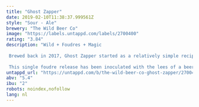 ```yaml
---
title: "Ghost Zapper"
date: 2019-02-10T11:38:37.999561Z
style: "Sour - Ale"
brewery: "The Wild Beer Co"
image: "https://labels.untappd.com/labels/2700400"
rating: "3.84"
description: "Wild + Foudres + Magic   Brewed back in 2017, Ghost Zapper started as a relatively simple recipe yet evolved through spending over 14 months in one of our Napa Valley red wine foudres. This oak ageing highlights how yeast and bacteria can build layers of complexity and depth, without the need for further blending. Ghost zapper is our second collaboration with Magic Rock Brewing following on from our bretted oat IPA - ‘Men Who Stare At Oats’. This time we bring the Wild and Magic together for something completely different!  This single foudre release has been inoculated with the lees of a beer called Squashed Grape. This beer has been fermented with the local microflora present on the grape skins; giving stunning aromas of ripe stone fruit and a bright vinous acidity balanced by oak and a little brown sugar richness from the malt."
untappd_url: "https://untappd.com/b/the-wild-beer-co-ghost-zapper/2700400"
abv: "5.4"
ibu: "2"
robots: noindex,nofollow
lang: nl
---
```

